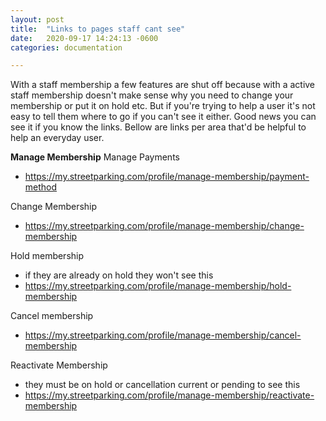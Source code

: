 ```yaml
---
layout: post
title:  "Links to pages staff cant see"
date:   2020-09-17 14:24:13 -0600
categories: documentation

---
```

With a staff membership a few features are shut off because with a active staff membership doesn't make sense why you need to change your membership or put it on hold etc. But if you're trying to help a user it's not easy to tell them where to go if you can't see it either. Good news you can see it if you know the links. Bellow are links per area that'd be helpful to help an everyday user.

**Manage Membership**
Manage Payments 
- https://my.streetparking.com/profile/manage-membership/payment-method

Change Membership 
- https://my.streetparking.com/profile/manage-membership/change-membership

Hold membership 
- if they are already on hold they won't see this
- https://my.streetparking.com/profile/manage-membership/hold-membership

Cancel membership 
- https://my.streetparking.com/profile/manage-membership/cancel-membership

Reactivate Membership 
- they must be on hold or cancellation current or pending to see this
- https://my.streetparking.com/profile/manage-membership/reactivate-membership